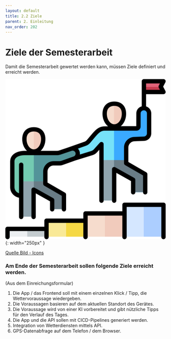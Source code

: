 ```yaml
---
layout: default
title: 2.2 Ziele
parent: 2. Einleitung
nav_order: 202
---
```


# Ziele der Semesterarbeit

Damit die Semesterarbeit gewertet werden kann, müssen Ziele definiert und erreicht werden.

![Goal](../ressources/icons/leadership.png){: width="250px" }

[Quelle Bild - Icons](../anhang/quellen.html#54-icons)

### Am Ende der Semesterarbeit sollen folgende Ziele erreicht werden.

(Aus dem Einreichungsformular)

1. Die App / das Frontend soll mit einem einzelnen Klick / Tipp, die Wettervoraussage wiedergeben.
2. Die Voraussagen basieren auf dem aktuellen Standort des Gerätes.
3. Die Voraussage wird von einer KI vorbereitet und gibt nützliche Tipps für den Verlauf des Tages.
4. Die App und die API sollen mit CICD-Pipelines generiert werden.
5. Integration von Wetterdiensten mittels API.
6. GPS-Datenabfrage auf dem Telefon / dem Browser.

